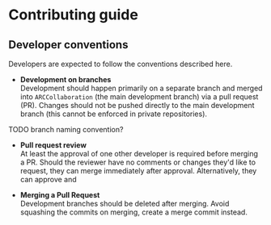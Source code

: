 # Contributing guide

## Developer conventions

Developers are expected to follow the conventions described here.

* **Development on branches**  
Development should happen primarily on a separate branch and merged into `ARCCollaboration` (the main development branch) via a pull request (PR). Changes should not be pushed directly to the main development branch (this cannot be enforced in private repositories).

TODO branch naming convention?

* **Pull request review**  
At least the approval of one other developer is required before merging a PR. Should the reviewer have no comments or changes they'd like to request, they can merge immediately after approval. Alternatively, they can approve and 

* **Merging a Pull Request**  
Development branches should be deleted after merging. Avoid squashing the commits on merging, create a merge commit instead.
